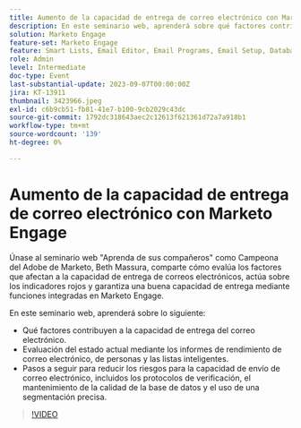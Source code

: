 ```yaml
---
title: Aumento de la capacidad de entrega de correo electrónico con Marketo Engage
description: En este seminario web, aprenderá sobre qué factores contribuyen a la capacidad de envío de correo electrónico.  Evaluación del estado actual mediante los informes de rendimiento de correo electrónico, de personas y las listas inteligentes.  Pasos a seguir para reducir los riesgos para la capacidad de envío de correo electrónico, incluidos los protocolos de verificación, el mantenimiento de la calidad de la base de datos y el uso de una segmentación precisa.
solution: Marketo Engage
feature-set: Marketo Engage
feature: Smart Lists, Email Editor, Email Programs, Email Setup, Database, Target Account Management, Deliverability, Performance Insights
role: Admin
level: Intermediate
doc-type: Event
last-substantial-update: 2023-09-07T00:00:00Z
jira: KT-13911
thumbnail: 3423966.jpeg
exl-id: c6b9cb51-fb81-41e7-b100-9cb2029c43dc
source-git-commit: 1792dc318643aec2c12613f621361d72a7a918b1
workflow-type: tm+mt
source-wordcount: '139'
ht-degree: 0%

---
```


# Aumento de la capacidad de entrega de correo electrónico con Marketo Engage

Únase al seminario web &quot;Aprenda de sus compañeros&quot; como Campeona del Adobe de Marketo, Beth Massura, comparte cómo evalúa los factores que afectan a la capacidad de entrega de correos electrónicos, actúa sobre los indicadores rojos y garantiza una buena capacidad de entrega mediante funciones integradas en Marketo Engage.

En este seminario web, aprenderá sobre lo siguiente:

* Qué factores contribuyen a la capacidad de entrega del correo electrónico.
* Evaluación del estado actual mediante los informes de rendimiento de correo electrónico, de personas y las listas inteligentes.
* Pasos a seguir para reducir los riesgos para la capacidad de envío de correo electrónico, incluidos los protocolos de verificación, el mantenimiento de la calidad de la base de datos y el uso de una segmentación precisa.

>[!VIDEO](https://video.tv.adobe.com/v/3423966/?learn=on)
